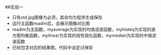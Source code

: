 ##实验一
* 只有std.jpg图像为必须，其余均为程序生成保存
* 运行主函数readim后，会展示图像对比图
* readim为主函数，myaverage为实现的均值滤波函数，myhisteq为实现的直方图均衡函数，mylinear为实现的线性锐化函数，mymedian为实现的中值滤波函数
* 已经包含对应的结果图，代码中设定过保存




